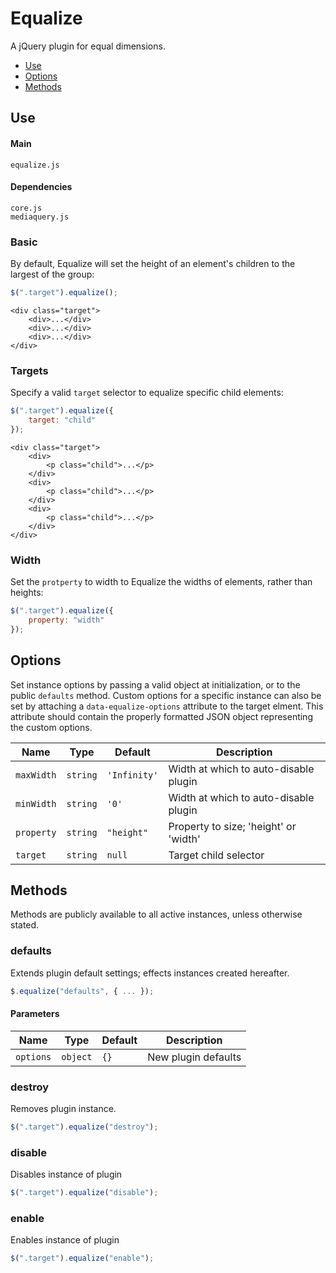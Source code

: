 # Equalize

A jQuery plugin for equal dimensions.

* [Use](#use)
* [Options](#options)
* [Methods](#methods)

## Use 

#### Main

```markup
equalize.js
```

#### Dependencies

```markup
core.js
mediaquery.js
```

### Basic

By default, Equalize will set the height of an element's children to the largest of the group:

```javascript
$(".target").equalize();
```

```markup
<div class="target">
	<div>...</div>
	<div>...</div>
	<div>...</div>
</div>
```

### Targets

Specify a valid `target` selector to equalize specific child elements:

```javascript
$(".target").equalize({
	target: "child"
});
```

```markup
<div class="target">
	<div>
		<p class="child">...</p>
	</div>
	<div>
		<p class="child">...</p>
	</div>
	<div>
		<p class="child">...</p>
	</div>
</div>
```

### Width

Set the `protperty` to width to Equalize the widths of elements, rather than heights:

```javascript
$(".target").equalize({
	property: "width"
});
```

## Options

Set instance options by passing a valid object at initialization, or to the public `defaults` method. Custom options for a specific instance can also be set by attaching a `data-equalize-options` attribute to the target elment. This attribute should contain the properly formatted JSON object representing the custom options.

| Name | Type | Default | Description |
| --- | --- | --- | --- |
| `maxWidth` | `string` | `'Infinity'` | Width at which to auto-disable plugin |
| `minWidth` | `string` | `'0'` | Width at which to auto-disable plugin |
| `property` | `string` | `"height"` | Property to size; 'height' or 'width' |
| `target` | `string` | `null` | Target child selector |

## Methods

Methods are publicly available to all active instances, unless otherwise stated.

### defaults

Extends plugin default settings; effects instances created hereafter.

```javascript
$.equalize("defaults", { ... });
```

#### Parameters

| Name | Type | Default | Description |
| --- | --- | --- | --- |
| `options` | `object` | `{}` | New plugin defaults |

### destroy

Removes plugin instance.

```javascript
$(".target").equalize("destroy");
```

### disable

Disables instance of plugin

```javascript
$(".target").equalize("disable");
```

### enable

Enables instance of plugin

```javascript
$(".target").equalize("enable");
```

